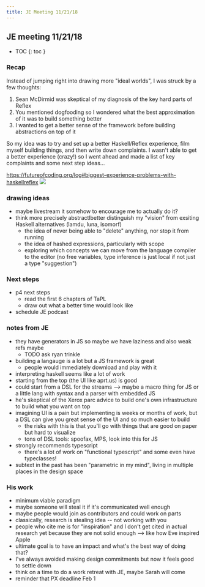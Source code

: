 ```yaml
---
title: JE Meeting 11/21/18
---
```


## JE meeting 11/21/18

* TOC
{: toc }

### Recap

Instead of jumping right into drawing more "ideal worlds", I was struck by a few thoughts:

1. Sean McDirmid was skeptical of my diagnosis of the key hard parts of Reflex
2. You mentioned dogfooding so I wondered what the best approximation of it was to build something better
3. I wanted to get a better sense of the framework before building abstractions on top of it

So my idea was to try and set up a better Haskell/Reflex experience, film myself building things, and then write down complaints. I wasn't able to get a better experience (crazy!) so I went ahead and made a list of key complaints and some next step ideas...

https://futureofcoding.org/log#biggest-experience-problems-with-haskellreflex
![](https://lh3.googleusercontent.com/SthuNcU5N3niEn9UUGqlIcDdFMFZFLB5gkiK3ywG0Qay3-KdKlD6OtP90RzP835NqQBVkxOTxrVd16sTQ9eR7jFtQJe0jYH5tK8wXycATlfSwixxg-G6_RWN5WoTJyvZjm_vTpCjQp6B9ugUUFloLIOGQN7aFeWAgbUGY-zzPBxO8MRvV6bJTHHivLwoibJPcmQ32gVcf1gNe2EHz4ft7brr-sRt4z3AC_MQVGKNf3Q0EWVoVFP2wmrFm27ef8ElzN88DPBvNqW5YSvnO-7PSh5pnIKr3RG9egjVmof4KfhlWqFpj7E-nUQrSS8AQSfr8zWj1TG3A7umVBoDVUnwXyRY9OmJspKuNN5YJ2NKZZJFQsmvbqVpygIyN1uQICY-4aDoYZlza3VbMEolnaWdDqehP-sVBmWla55BT5kGvGncUovc_ZI8Y6xe9a-ndt-MqBZt47VY4Vvg2HT-PGb0va39FSQcdt3SWnF3Dz9JxJUpCG_wAsk8gpqZrl9PaiYm749ftEzscpdKhVFxEfUlSxUMPwkC1tfeCelT3vzCyDXw1Zg4Gz_nPokfZzZzUCnA3ffLyiB3k4yfFWnD7ojdVINcgipFKC6mWZFG9M8fG5VPXiwNMttDlUwqXEDkvFbgOU2Uvb7ss_HJDtz8MqMEVoW4eg=w1920-h775-no)

### drawing ideas

* maybe livestream it somehow to encourage me to actually do it?
* think more precisely abstractlbetter distinguish my "vision" from exsiting Haskell alternatives (lamdu, luna, isomorf)
  * the idea of never being able to "delete" anything, nor stop it from running
  * the idea of hashed expressions, particularly with scope
  * exploring which concepts we can move from the language compiler to the editor (no free variables, type inference is just local if not just a type "suggestion")

### Next steps

* p4 next steps
  * read the first 6 chapters of TaPL
  * draw out what a better time would look like
* schedule JE podcast 

### notes from JE

* they have generators in JS so maybe we have laziness and also weak refs maybe
	* TODO ask ryan trinkle
* building a langauge is a lot but a JS framework is great
	* people would immediately download and play with it
* interpreting haskell seems like a lot of work
* starting from the top (the UI like aprt.us) is good
* could start from a DSL for the streams  --> maybe a macro thing for JS or a little lang with syntax and a parser with embedded JS
* he's skeptical of the Xerox parc advice to build one's own infrastructure to build what you want on top
* imagining UI is a pain but implementing is weeks or months of work, but a DSL can give you great sense of the UI and so much easier to build
  * the risks with this is that you'll go with things that are good on paper but hard to visualize
  * tons of DSL tools: spoofax, MPS, look into this for JS
* strongly recommends typescript
  * there's a lot of work on "functional typescript" and some even have typeclasses!
* subtext in the past has been "parametric in my mind", living in multiple places in the design space 


### His work

* minimum viable paradigm
* maybe someone will steal it if it's communicated well enough
* maybe people would join as contributors and could work on parts
* classically, research is stealing idea -- not working with you
* people who cite me is for "inspiration" and I don't get cited in actual research yet because they are not solid enough --> like how Eve inspired Apple
* ultimate goal is to have an impact and what's the best way of doing that?
* I've always avoided making design commitments but now it feels good to settle down 
* think on a time to do a work retreat with JE, maybe Sarah will come
* reminder that PX deadline Feb 1


<script>

(function(i,s,o,g,r,a,m){i['GoogleAnalyticsObject']=r;i[r]=i[r]||function(){
(i[r].q=i[r].q||[]).push(arguments)},i[r].l=1*new Date();a=s.createElement(o),
m=s.getElementsByTagName(o)[0];a.async=1;a.src=g;m.parentNode.insertBefore(a,m)
})(window,document,'script','https://www.google-analytics.com/analytics.js','ga');

ga('create', 'UA-103157758-1', 'auto');
ga('send', 'pageview');

</script>